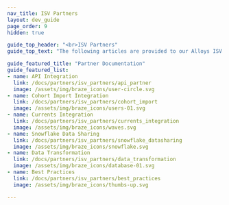 ```yaml
---
nav_title: ISV Partners
layout: dev_guide
page_order: 9
hidden: true

guide_top_header: "<br>ISV Partners"
guide_top_text: "The following articles are provided to our Alloys ISV partners to reference when developing a market integration with the Braze platform. Visit your corresponding partner integration document to get started!"

guide_featured_title: "Partner Documentation"
guide_featured_list:
- name: API Integration
  link: /docs/partners/isv_partners/api_partner
  image: /assets/img/braze_icons/user-circle.svg
- name: Cohort Import Integration
  link: /docs/partners/isv_partners/cohort_import
  image: /assets/img/braze_icons/users-01.svg
- name: Currents Integration
  link: /docs/partners/isv_partners/currents_integration
  image: /assets/img/braze_icons/waves.svg
- name: Snowflake Data Sharing
  link: /docs/partners/isv_partners/snowflake_datasharing
  image: /assets/img/braze_icons/snowflake.svg
- name: Data Transformation
  link: /docs/partners/isv_partners/data_transformation
  image: /assets/img/braze_icons/database-01.svg
- name: Best Practices
  link: /docs/partners/isv_partners/best_practices
  image: /assets/img/braze_icons/thumbs-up.svg

---
```

<br><br>
